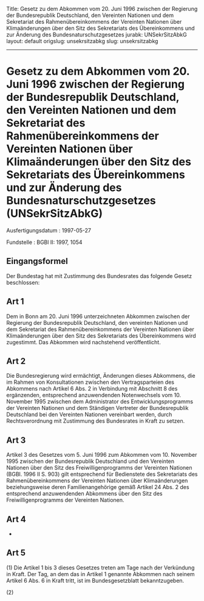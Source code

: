 Title: Gesetz zu dem Abkommen vom 20. Juni 1996 zwischen der Regierung der Bundesrepublik
  Deutschland, den Vereinten Nationen und dem Sekretariat des Rahmenübereinkommens
  der Vereinten Nationen über Klimaänderungen über den Sitz des Sekretariats des Übereinkommens
  und zur Änderung des Bundesnaturschutzgesetzes
jurabk: UNSekrSitzAbkG
layout: default
origslug: unsekrsitzabkg
slug: unsekrsitzabkg

---

# Gesetz zu dem Abkommen vom 20. Juni 1996 zwischen der Regierung der Bundesrepublik Deutschland, den Vereinten Nationen und dem Sekretariat des Rahmenübereinkommens der Vereinten Nationen über Klimaänderungen über den Sitz des Sekretariats des Übereinkommens und zur Änderung des Bundesnaturschutzgesetzes (UNSekrSitzAbkG)

Ausfertigungsdatum
:   1997-05-27

Fundstelle
:   BGBl II: 1997, 1054



## Eingangsformel

Der Bundestag hat mit Zustimmung des Bundesrates das folgende Gesetz
beschlossen:


## Art 1

Dem in Bonn am 20. Juni 1996 unterzeichneten Abkommen zwischen der
Regierung der Bundesrepublik Deutschland, den vereinten Nationen und
dem Sekretariat des Rahmenübereinkommens der Vereinten Nationen über
Klimaänderungen über den Sitz des Sekretariats des Übereinkommens wird
zugestimmt. Das Abkommen wird nachstehend veröffentlicht.


## Art 2

Die Bundesregierung wird ermächtigt, Änderungen dieses Abkommens, die
im Rahmen von Konsultationen zwischen den Vertragsparteien des
Abkommens nach Artikel 6 Abs. 2 in Verbindung mit Abschnitt 8 des
ergänzenden, entsprechend anzuwendenden Notenwechsels vom 10. November
1995 zwischen dem Administrator des Entwicklungsprogramms der
Vereinten Nationen und dem Ständigen Vertreter der Bundesrepublik
Deutschland bei den Vereinten Nationen vereinbart werden, durch
Rechtsverordnung mit Zustimmung des Bundesrates in Kraft zu setzen.


## Art 3

Artikel 3 des Gesetzes vom 5. Juni 1996 zum Abkommen vom 10. November
1995 zwischen der Bundesrepublik Deutschland und den Vereinten
Nationen über den Sitz des Freiwilligenprogramms der Vereinten
Nationen (BGBl. 1996 II S. 903) gilt entsprechend für Bedienstete des
Sekretariats des Rahmenübereinkommens der Vereinten Nationen über
Klimaänderungen beziehungsweise deren Familienangehörige gemäß Artikel
24 Abs. 2 des entsprechend anzuwendenden Abkommens über den Sitz des
Freiwilligenprogramms der Vereinten Nationen.


## Art 4

-


## Art 5

(1) Die Artikel 1 bis 3 dieses Gesetzes treten am Tage nach der
Verkündung in Kraft. Der Tag, an dem das in Artikel 1 genannte
Abkommen nach seinem Artikel 6 Abs. 6 in Kraft tritt, ist im
Bundesgesetzblatt bekanntzugeben.

(2)

